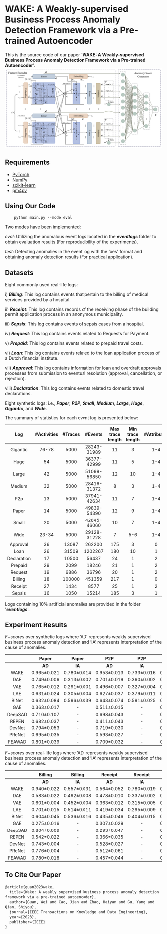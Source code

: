 # WAKE: A Weakly-supervised Business Process Anomaly Detection Framework via a Pre-trained Autoencoder
This is the source code of our paper '**WAKE: A Weakly-supervised Business Process Anomaly Detection Framework via a Pre-trained Autoencoder**'.
![model](architecture.png)



## Requirements
- [PyTorch](https://pytorch.org)
- [NumPy](https://numpy.org)
- [scikit-learn](https://scikit-learn.org)
- [pm4py](https://pm4py.fit.fraunhofer.de/)


## Using Our Code
```
    python main.py --mode eval
```

Two modes have been implemented:

_eval_:  Utilizing the anomalous event logs located in the _**eventlogs**_ folder to obtain evaluation results (For reproducibility of the experiments).

_test_: Detecting anomalies in the event log with the 'xes' format and obtaining anomaly detection results (For practical application).

## Datasets
Eight commonly used real-life logs:

i) **_Billing_**: This log contains events that pertain to the billing of medical services provided by a hospital.

ii) **_Receipt_**: This log contains records of the receiving phase of the building permit application process in an anonymous municipality.

iii) **_Sepsis_**: This log contains events of sepsis cases from a hospital.

iv) **_Request_**: This log contains events related to Requests for Payment.

v) **_Prepaid_**: This log contains events related to prepaid travel costs.

vi) **_Loan_**: This log contains events related to the loan application process of a Dutch financial institute.

vii) **_Approval_**: This log contains information for loan and overdraft approvals processes from submission to eventual resolution (approval, cancellation, or rejection).

viii) **_Declaration_**: This log contains events related to domestic travel declarations.

Eight synthetic logs: i.e., **_Paper_**,  _**P2P**_, **_Small_**, **_Medium_**, **_Large_**, **_Huge_**, **_Gigantic_**, and **_Wide_**.

The summary of statistics for each event log is presented below:

| Log            | #Activities    | #Traces    | #Events         | Max trace length       | Min trace length    | #Attributes    | #Attribute values  |
|:--------------:|:--------------:|:----------:|:---------------:|:----------------------:|:-------------------:|:--------------:|:------------------:|
| Gigantic       | 76-78          | 5000       |  28243-31989    | 11                     | 3                   |  1-4           |  70-363            |
| Huge           | 54             | 5000       |  36377-42999    | 11                     | 5                   |  1-4           |  69-340            |
| Large          | 42             | 5000       |  51099-56850    | 12                     | 10                  |  1-4           |  68-292            |
| Medium         | 32             | 5000       |  28416-31372    | 8                      | 3                   |  1-4           |  66-276            |
| P2p            | 13             | 5000       |  37941-42634    | 11                     | 7                   |  1-4           |  39-146            |
| Paper          | 14             | 5000       |  49839-54390    | 12                     | 9                   |  1-4           |  36-128            |
| Small          | 20             | 5000       |  42845-46060    | 10                     | 7                   |  1-4           |  39-144            |
| Wide           | 23-34          | 5000       |  29128-31228    | 7                      |  5-6                |  1-4           |  53-264            |
| Approval       | 36             | 13087      | 262200          | 175                    | 3                   | 0              | 0                  |
| Loan           | 26             | 31509      | 1202267         | 180                    | 10                  | 1              | 149                |
| Declaration    | 17             | 10500      | 56437           | 24                     | 1                   | 2              | 9                  |
| Prepaid        | 29             | 2099       | 18246           | 21                     | 1                   | 2              | 10                 |
| Request        | 19             | 6886       | 36796           | 20                     | 1                   | 2              | 10                 |
| Billing        | 18             | 100000     | 451359          | 217                    | 1                   | 0              | 0                  |
| Receipt        | 27             | 1434       | 8577            | 25                     | 1                   | 2              | 58                 |
| Sepsis         | 16             | 1050       | 15214           | 185                    | 3                   | 1              | 26                 |

Logs containing 10% artificial anomalies are provided in the folder '**_eventlogs_**'.


## Experiment Results
_F−scores_ over synthetic logs where ’AD’ represents weakly supervised business process anomaly detection and ’IA’ represents interpretation of the cause of anomalies.

|         | Paper       | Paper       | P2P         | P2P         | Small       | Small       | Medium      | Medium      | Large       | Large       | Huge        | Huge        | Gigantic    | Gigantic    | Wide        | Wide         |
|:-------:|:-----------:|:-----------:|:-----------:|:-----------:|:-----------:|:-----------:|:-----------:|:-----------:|:-----------:|:-----------:|:-----------:|:-----------:|:-----------:|:-----------:|:-----------:|:------------:|
|         | **AD**          | **IA**          | **AD**          | **IA**          | **AD**          | **IA**          | **AD**          | **IA**          | **AD**          | **IA**          | **AD**          | **IA**          | **AD**          | **IA**          | **AD**          | **IA**           |
| WAKE    | 0.965±0.021 | 0.780±0.014 | 0.953±0.013 | 0.733±0.016 | 0.969±0.011 | 0.764±0.014 | 0.920±0.015 | 0.749±0.015 | 0.930±0.024 | 0.788±0.017 | 0.917±0.022 | 0.784±0.007 | 0.909±0.024 | 0.727±0.024 | 0.936±0.009 | 0.728±0.019  |
| DAE     | 0.749±0.006 | 0.313±0.002 | 0.701±0.019 | 0.360±0.002 | 0.796±0.011 | 0.319±0.001 | 0.660±0.009 | 0.350±0.001 | 0.687±0.008 | 0.282±0.001 | 0.555±0.012 | 0.318±0.001 | 0.446±0.018 | 0.292±0.002 | 0.707±0.015 | 0.368±0.001  |
| VAE     | 0.765±0.012 | 0.291±0.001 | 0.496±0.007 | 0.327±0.004 | 0.723±0.010 | 0.309±0.002 | 0.566±0.021 | 0.327±0.002 | 0.704±0.023 | 0.260±0.002 | 0.426±0.017 | 0.276±0.003 | 0.311±0.013 | 0.266±0.003 | 0.520±0.017 | 0.345±0.001  |
| LAE     | 0.631±0.024 | 0.305±0.004 | 0.627±0.037 | 0.379±0.011 | 0.739±0.009 | 0.336±0.004 | 0.549±0.031 | 0.365±0.006 | 0.430±0.036 | 0.297±0.006 | 0.446±0.038 | 0.329±0.008 | 0.340±0.015 | 0.294±0.007 | 0.734±0.023 | 0.370±0.004  |
| BINet   | 0.632±0.084 | 0.596±0.039 | 0.643±0.074 | 0.591±0.025 | 0.667±0.071 | 0.615±0.026 | 0.604±0.060 | 0.589±0.015 | 0.633±0.080 | 0.575±0.040 | 0.608±0.069 | 0.599±0.023 | 0.555±0.054 | 0.613±0.018 | 0.601±0.070 | 0.582±0.017  |
| GAE     | 0.363±0.017 | -           | 0.511±0.015 | -           | 0.374±0.013 | -           | 0.284±0.010 | -           | 0.480±0.028 | -           | 0.296±0.007 | -           | 0.308±0.010 | -           | 0.560±0.027 | -            |
| DeepSAD | 0.710±0.107 | -           | 0.698±0.043 | -           | 0.778±0.079 | -           | 0.696±0.059 | -           | 0.654±0.077 | -           | 0.520±0.050 | -           | 0.567±0.047 | -           | 0.629±0.038 | -            |
| REPEN   | 0.682±0.037 | -           | 0.411±0.043 | -           | 0.744±0.027 | -           | 0.387±0.059 | -           | 0.546±0.057 | -           | 0.380±0.035 | -           | 0.287±0.026 | -           | 0.485±0.070 | -            |
| DevNet  | 0.794±0.053 | -           | 0.719±0.030 | -           | 0.812±0.021 | -           | 0.751±0.010 | -           | 0.771±0.024 | -           | 0.690±0.017 | -           | 0.686±0.016 | -           | 0.787±0.014 | -            |
| PReNet  | 0.695±0.035 | -           | 0.593±0.027 | -           | 0.779±0.026 | -           | 0.675±0.023 | -           | 0.590±0.034 | -           | 0.572±0.027 | -           | 0.657±0.020 | -           | 0.714±0.020 | -            |
| FEAWAD  | 0.801±0.039 | -           | 0.709±0.032 | -           | 0.861±0.026 | -           | 0.764±0.048 | -           | 0.701±0.045 | -           | 0.672±0.050 | -           | 0.674±0.043 | -           | 0.786±0.041 | -            |

_F−scores_ over real-life logs where ’AD’ represents weakly supervised business process anomaly detection and  ’IA’ represents interpretation of the cause of anomalies.

|         | Billing     | Billing     | Receipt      | Receipt     | Sepsis      | Sepsis      | Request     | Request     | Prepaid     | Prepaid     | Loan        | Loan        | Approval    | Approval    | Declaration | Declaration  |
|:-------:|:-----------:|:-----------:|:------------:|:-----------:|:-----------:|:-----------:|:-----------:|:-----------:|:-----------:|:-----------:|:-----------:|:-----------:|:-----------:|:-----------:|:-----------:|:------------:|
|         | **AD**          | **IA**          | **AD**           | **IA**          | **AD**          | **IA**          | **AD**          | **IA**          | **AD**          | **IA**          | **AD**          | **IA**          | **AD**          | **IA**          | **AD**          | **IA**           |
| WAKE    | 0.940±0.022 | 0.557±0.031 | 0.564±0.052  | 0.780±0.019 | 0.469±0.037 | 0.619±0.002 | 0.934±0.022 | 0.547±0.009 | 0.655±0.027 | 0.768±0.018 | 0.720±0.018 | 0.597±0.009 | 0.845±0.022 | 0.621±0.024 | 0.930±0.022 | 0.722±0.027  |
| DAE     | 0.583±0.022 | 0.492±0.008 | 0.478±0.010  | 0.337±0.002 | 0.307±0.003 | 0.338±0.001 | 0.756±0.002 | 0.409±0.002 | 0.577±0.000 | 0.222±0.003 | 0.313±0.002 | 0.252±0.001 | 0.521±0.012 | 0.446±0.005 | 0.747±0.004 | 0.420±0.006  |
| VAE     | 0.601±0.004 | 0.452±0.004 | 0.363±0.012  | 0.315±0.005 | 0.281±0.010 | 0.328±0.010 | 0.447±0.021 | 0.325±0.004 | 0.260±0.013 | 0.188±0.003 | 0.196±0.002 | 0.212±0.002 | 0.240±0.006 | 0.423±0.006 | 0.603±0.005 | 0.336±0.003  |
| LAE     | 0.701±0.015 | 0.514±0.011 | 0.419±0.034  | 0.295±0.009 | 0.280±0.008 | 0.255±0.016 | 0.715±0.028 | 0.520±0.009 | 0.496±0.023 | 0.261±0.016 | 0.199±0.001 | 0.261±0.004 | 0.483±0.027 | 0.523±0.024 | 0.709±0.026 | 0.570±0.040  |
| BINet   | 0.604±0.045 | 0.536±0.016 | 0.435±0.046  | 0.404±0.015 | 0.342±0.017 | 0.181±0.022 | 0.640±0.017 | 0.511±0.007 | 0.650±0.023 | 0.616±0.019 | 0.494±0.036 | 0.493±0.016 | 0.596±0.132 | 0.583±0.037 | 0.517±0.026 | 0.668±0.010  |
| GAE     | 0.275±0.016 | -           | 0.307±0.029  | -           | 0.231±0.003 | -           | 0.360±0.000 | -           | 0.288±0.007 | -           | 0.182±0.000 | -           | 0.346±0.018 | -           | 0.355±0.002 | -            |
| DeepSAD | 0.804±0.009 | -           | 0.293±0.047  | -           | 0.287±0.019 | -           | 0.611±0.056 | -           | 0.556±0.015 | -           | 0.253±0.005 | -           | 0.494±0.030 | -           | 0.673±0.068 | -            |
| REPEN   | 0.542±0.022 | -           | 0.366±0.035  | -           | 0.244±0.012 | -           | 0.573±0.042 | -           | 0.465±0.042 | -           | 0.189±0.001 | -           | 0.240±0.003 | -           | 0.576±0.017 | -            |
| DevNet  | 0.743±0.004 | -           | 0.528±0.027  | -           | 0.297±0.016 | -           | 0.850±0.011 | -           | 0.595±0.041 | -           | 0.269±0.005 | -           | 0.619±0.005 | -           | 0.863±0.010 | -            |
| PReNet  | 0.776±0.004 | -           | 0.512±0.061  | -           | 0.315±0.014 | -           | 0.728±0.017 | -           | 0.577±0.017 | -           | 0.260±0.005 | -           | 0.657±0.004 | -           | 0.865±0.011 | -            |
| FEAWAD  | 0.780±0.018 | -           | 0.457±0.044 | -           | 0.328±0.024 | -           | 0.815±0.020 | -           | 0.563±0.032 | -           | 0.300±0.003 | -           | 0.553±0.035 | -           | 0.847±0.013 | -            |


## To Cite Our Paper
```
@article{guan2023wake,
  title={Wake: A weakly supervised business process anomaly detection framework via a pre-trained autoencoder},
  author={Guan, Wei and Cao, Jian and Zhao, Haiyan and Gu, Yang and Qian, Shiyou},
  journal={IEEE Transactions on Knowledge and Data Engineering},
  year={2023},
  publisher={IEEE}
}
```